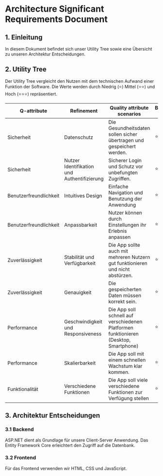 # Architecture Significant Requirements Document

## 1. Einleitung
In diesem Dokument befindet sich unser Utility Tree sowie eine Übersicht zu unseren Architektur Entscheidungen.

## 2. Utility Tree
Der Utility Tree vergleicht den Nutzen mit dem technischen Aufwand einer Funktion der Software. 
Die Werte werden durch Niedrig (⭐) Mittel (⭐⭐) und Hoch (⭐⭐⭐) repräsentiert.

| Q-attribute            | Refinement                                  | Quality attribute scenarios                                                           | Business value | Technical risk |
|------------------------|---------------------------------------------|---------------------------------------------------------------------------------------|----------------|----------------|
| Sicherheit             | Datenschutz                                 | Die Gesundheitsdaten sollen sicher übertragen und gespeichert werden.                 | ⭐⭐⭐        | ⭐⭐⭐        |
| Sicherheit             | Nutzer Identifikation und Authentifizierung | Sicherer Login und Schutz vor unbefungten Zugriffen.                                  | ⭐⭐          | ⭐⭐           |
| Benutzerfreundlichkeit | Intuitives Design                           | Einfache Navigation und Benutzung der Anwendung                                       | ⭐⭐          | ⭐          |
| Benutzerfreundlichkeit | Anpassbarkeit                               | Nutzer können durch Einstellungen ihr Erlebnis anpassen                               | ⭐⭐             | ⭐⭐             |
| Zuverlässigkeit        | Stabilität und Verfügbarkeit                | Die App sollte auch mit mehreren Nutzern gut funktionieren und nicht abstürzen.       | ⭐⭐             | ⭐⭐⭐            |
| Zuverlässigkeit        | Genauigkeit                                 | Die gespeicherten Daten müssen korrekt sein.                                          | ⭐⭐⭐            | ⭐              |
| Performance            | Geschwindigkeit und Responsiveness          | Die App soll schnell auf verschiedenen Platformen funktionieren (Desktop, Smartphone) | ⭐⭐⭐            | ⭐              |
| Performance            | Skalierbarkeit                              | Die App soll mit einem schnellen Wachstum klar kommen.                                | ⭐              | ⭐⭐             |
| Funktionalität         | Verschiedene Funktionen                     | Die App soll viele verschiedene Funktionen zur Verfügung stellen                      | ⭐⭐⭐            | ⭐⭐⭐            |

## 3. Architektur Entscheidungen

### 3.1 Backend
ASP.NET dient als Grundlage für unsere Client-Server Anwendung.
Das Entity Framework Core erleichtert den Zugriff auf die Datenbank.

### 3.2 Frontend
Für das Frontend verwenden wir HTML, CSS und JavaScript. 
